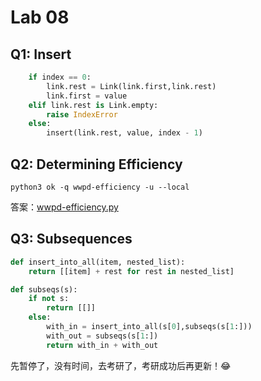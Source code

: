# Lab 08

## Q1: Insert

```python
    if index == 0:
        link.rest = Link(link.first,link.rest)
        link.first = value
    elif link.rest is Link.empty:
        raise IndexError
    else:
        insert(link.rest, value, index - 1)
```

## Q2: Determining Efficiency

`python3 ok -q wwpd-efficiency -u --local`

答案：[wwpd-efficiency.py](https://github.com/weijiew/cs61a/blob/master/lab/lab08/tests/wwpd-efficiency.py)

## Q3: Subsequences

```python
def insert_into_all(item, nested_list):
    return [[item] + rest for rest in nested_list]

def subseqs(s):
    if not s:
        return [[]]
    else:
        with_in = insert_into_all(s[0],subseqs(s[1:]))
        with_out = subseqs(s[1:])
        return with_in + with_out
```


先暂停了，没有时间，去考研了，考研成功后再更新！😂
